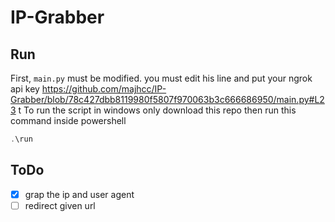 # IP-Grabber

## Run
First, `main.py` must be modified. you must edit his line and put your ngrok api key https://github.com/majhcc/IP-Grabber/blob/78c427dbb8119980f5807f970063b3c666686950/main.py#L23 t
To run the script in windows only download this repo then run this command inside powershell

```powershell
.\run
```
 ## ToDo
- [x] grap the ip and user agent 
- [ ] redirect given url
